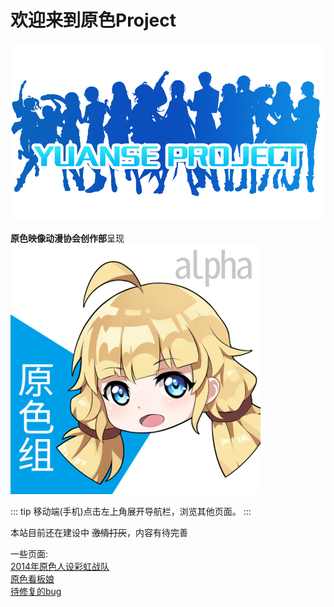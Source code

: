 # 欢迎来到原色Project

![img1](./homepage/imgs/logo-yuanse.png)

**原色映像动漫协会创作部**呈现   
![img2](./homepage/imgs/studiologo.png)

::: tip
移动端(手机)点击左上角展开导航栏，浏览其他页面。
:::

本站目前还在建设中 ~~激情打灰~~，内容有待完善

一些页面:  
[2014年原色人设彩虹战队](./homepage/2014.md)  
[原色看板娘](./homepage/board.md)  
[待修复的bug](./homepage/bug.md)
